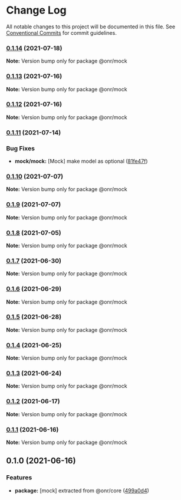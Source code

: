# Change Log

All notable changes to this project will be documented in this file.
See [Conventional Commits](https://conventionalcommits.org) for commit guidelines.

### [0.1.14](https://github.com/OnrampLab/onr-react-ui/compare/@onr/mock@0.1.13...@onr/mock@0.1.14) (2021-07-18)

**Note:** Version bump only for package @onr/mock





### [0.1.13](https://github.com/OnrampLab/onr-react-ui/compare/@onr/mock@0.1.12...@onr/mock@0.1.13) (2021-07-16)

**Note:** Version bump only for package @onr/mock





### [0.1.12](https://github.com/OnrampLab/onr-react-ui/compare/@onr/mock@0.1.11...@onr/mock@0.1.12) (2021-07-16)

**Note:** Version bump only for package @onr/mock





### [0.1.11](https://github.com/OnrampLab/onr-react-ui/compare/@onr/mock@0.1.10...@onr/mock@0.1.11) (2021-07-14)


### Bug Fixes

* **mock/mock:** [Mock] make model as optional ([81fe47f](https://github.com/OnrampLab/onr-react-ui/commit/81fe47fb4dfcf499f0253daf76d869efdb27a7d8))



### [0.1.10](https://github.com/OnrampLab/onr-react-ui/compare/@onr/mock@0.1.9...@onr/mock@0.1.10) (2021-07-07)

**Note:** Version bump only for package @onr/mock





### [0.1.9](https://github.com/OnrampLab/onr-react-ui/compare/@onr/mock@0.1.8...@onr/mock@0.1.9) (2021-07-07)

**Note:** Version bump only for package @onr/mock





### [0.1.8](https://github.com/OnrampLab/onr-react-ui/compare/@onr/mock@0.1.7...@onr/mock@0.1.8) (2021-07-05)

**Note:** Version bump only for package @onr/mock





### [0.1.7](https://github.com/OnrampLab/onr-react-ui/compare/@onr/mock@0.1.6...@onr/mock@0.1.7) (2021-06-30)

**Note:** Version bump only for package @onr/mock





### [0.1.6](https://github.com/OnrampLab/onr-react-ui/compare/@onr/mock@0.1.5...@onr/mock@0.1.6) (2021-06-29)

**Note:** Version bump only for package @onr/mock





### [0.1.5](https://github.com/OnrampLab/onr-react-ui/compare/@onr/mock@0.1.4...@onr/mock@0.1.5) (2021-06-28)

**Note:** Version bump only for package @onr/mock





### [0.1.4](https://github.com/OnrampLab/onr-react-ui/compare/@onr/mock@0.1.3...@onr/mock@0.1.4) (2021-06-25)

**Note:** Version bump only for package @onr/mock





### [0.1.3](https://github.com/OnrampLab/onr-react-ui/compare/@onr/mock@0.1.2...@onr/mock@0.1.3) (2021-06-24)

**Note:** Version bump only for package @onr/mock





### [0.1.2](https://github.com/OnrampLab/onr-react-ui/compare/@onr/mock@0.1.1...@onr/mock@0.1.2) (2021-06-17)

**Note:** Version bump only for package @onr/mock





### [0.1.1](https://github.com/OnrampLab/onr-react-ui/compare/@onr/mock@0.1.0...@onr/mock@0.1.1) (2021-06-16)

**Note:** Version bump only for package @onr/mock





## 0.1.0 (2021-06-16)


### Features

* **package:** [mock] extracted from @onr/core ([499a0d4](https://github.com/OnrampLab/onr-react-ui/commit/499a0d41f420e5592867fdd8eb3e6ab8b1ba52ae))
